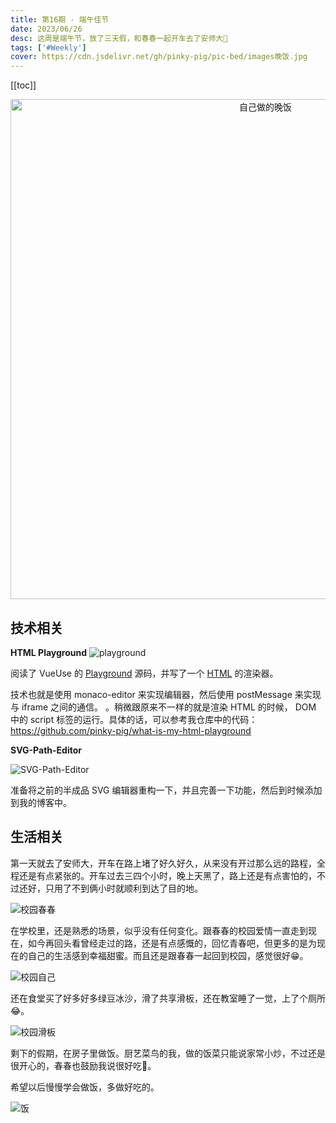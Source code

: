 ```yaml
---
title: 第16期 - 端午佳节
date: 2023/06/26
desc: 这周是端午节，放了三天假，和春春一起开车去了安师大🌸
tags: ['#Weekly']
cover: https://cdn.jsdelivr.net/gh/pinky-pig/pic-bed/images晚饭.jpg
---
```


[[toc]]

<p align="center">
  <img alt="自己做的晚饭" src="https://cdn.jsdelivr.net/gh/pinky-pig/pic-bed/images晚饭.jpg" width=800 />
</p>

## 技术相关

**HTML Playground**
![playground](https://cdn.jsdelivr.net/gh/pinky-pig/pic-bed/images20230620175505.png)

阅读了 VueUse 的 [Playground](https://play.vueuse.org/) 源码，并写了一个 [HTML](https://playground.harry.ocybers.com/) 的渲染器。

技术也就是使用 monaco-editor 来实现编辑器，然后使用 postMessage 来实现与 iframe 之间的通信。
。稍微跟原来不一样的就是渲染 HTML 的时候， DOM 中的 script 标签的运行。具体的话，可以参考我仓库中的代码：<https://github.com/pinky-pig/what-is-my-html-playground>

**SVG-Path-Editor**

![SVG-Path-Editor](https://cdn.jsdelivr.net/gh/pinky-pig/pic-bed/images20230626124326.png)

准备将之前的半成品 SVG 编辑器重构一下，并且完善一下功能，然后到时候添加到我的博客中。

## 生活相关

第一天就去了安师大，开车在路上堵了好久好久，从来没有开过那么远的路程，全程还是有点紧张的。开车过去三四个小时，晚上天黑了，路上还是有点害怕的，不过还好，只用了不到俩小时就顺利到达了目的地。

![校园春春](https://cdn.jsdelivr.net/gh/pinky-pig/pic-bed/images校园春春.jpg)

在学校里，还是熟悉的场景，似乎没有任何变化。跟春春的校园爱情一直走到现在，如今再回头看曾经走过的路，还是有点感慨的，回忆青春吧，但更多的是为现在的自己的生活感到幸福甜蜜。而且还是跟春春一起回到校园，感觉很好😁。

![校园自己](https://cdn.jsdelivr.net/gh/pinky-pig/pic-bed/images校园自己.jpg)

还在食堂买了好多好多绿豆冰沙，滑了共享滑板，还在教室睡了一觉，上了个厕所😂。

![校园滑板](https://cdn.jsdelivr.net/gh/pinky-pig/pic-bed/images校园滑板.jpg)

剩下的假期，在房子里做饭。厨艺菜鸟的我，做的饭菜只能说家常小炒，不过还是很开心的，春春也鼓励我说很好吃🤣。

希望以后慢慢学会做饭，多做好吃的。

![饭](https://cdn.jsdelivr.net/gh/pinky-pig/pic-bed/images饭.jpg)
